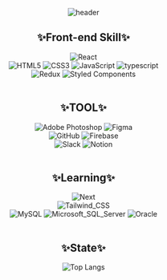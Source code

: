 <div align=center>


![header](https://capsule-render.vercel.app/api?type=waving&color=auto&height=300&section=header&text=2sel%&fontSize=90)
  
## ✨Front-end Skill✨
![React](https://img.shields.io/badge/React-20232A?style=for-the-badge&logo=react&logoColor=61DAFB)
<br/>
![HTML5](https://img.shields.io/badge/HTML5-E34F26?style=for-the-badge&logo=html5&logoColor=white)
![CSS3](https://img.shields.io/badge/CSS3-1572B6?style=for-the-badge&logo=css3&logoColor=white)
![JavaScript](https://img.shields.io/badge/JavaScript-F7DF1E?style=for-the-badge&logo=JavaScript&logoColor=white)
![typescript](https://img.shields.io/badge/TypeScript-007ACC?style=for-the-badge&logo=typescript&logoColor=white)
<br/>
![Redux](https://img.shields.io/badge/Redux-593D88?style=for-the-badge&logo=redux&logoColor=white)
![Styled Components](https://img.shields.io/badge/styled--components-DB7093?style=for-the-badge&logo=styled-components&logoColor=white)
<br/>
<br/>


## ✨TOOL✨
![Adobe Photoshop](https://img.shields.io/badge/Adobe%20Photoshop-31A8FF?logo=adobephotoshop&logoColor=fff&style=for-the-badge)
![Figma](https://img.shields.io/badge/Figma-F24E1E?style=for-the-badge&logo=figma&logoColor=white)
<br/>
![GitHub](https://img.shields.io/badge/GitHub-100000?style=for-the-badge&logo=github&logoColor=white)
![Firebase](https://img.shields.io/badge/Firebase-039BE5?style=for-the-badge&logo=Firebase&logoColor=white)
<br/>
![Slack](https://img.shields.io/badge/Slack-4A154B?style=for-the-badge&logo=slack&logoColor=white)
![Notion](https://img.shields.io/badge/Notion-000000?style=for-the-badge&logo=notion&logoColor=white)
<br/>
<br/>

## ✨Learning✨
![Next](https://img.shields.io/badge/Next.js-000?logo=nextdotjs&logoColor=fff&style=for-the-badge)
<br/>
![Tailwind_CSS](https://img.shields.io/badge/Tailwind_CSS-38B2AC?style=for-the-badge&logo=tailwind-css&logoColor=white)
<br/>
![MySQL](https://img.shields.io/badge/MySQL-00000F?style=for-the-badge&logo=mysql&logoColor=white)
![Microsoft_SQL_Server](https://img.shields.io/badge/Microsoft_SQL_Server-CC2927?style=for-the-badge&logo=microsoft-sql-server&logoColor=white)
![Oracle](https://img.shields.io/badge/Oracle-F80000?style=for-the-badge&logo=oracle&logoColor=black)
<br/>
<br/>

## ✨State✨
![Top Langs](https://github-readme-stats.vercel.app/api/top-langs/?username=2sel&layout=compact&theme=material-palenight&langs_count=5)


</div>
  

